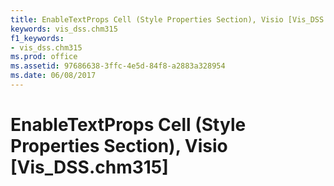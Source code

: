 ```yaml
---
title: EnableTextProps Cell (Style Properties Section), Visio [Vis_DSS.chm315]
keywords: vis_dss.chm315
f1_keywords:
- vis_dss.chm315
ms.prod: office
ms.assetid: 97686638-3ffc-4e5d-84f8-a2883a328954
ms.date: 06/08/2017
---
```



# EnableTextProps Cell (Style Properties Section), Visio [Vis_DSS.chm315]

